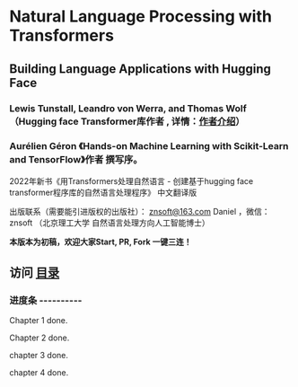 # Natural Language Processing with Transformers

## Building Language Applications with Hugging Face 

### Lewis Tunstall, Leandro von Werra, and Thomas Wolf  （Hugging face Transformer库作者 , 详情：[作者介绍](authors.md)）
### Aurélien Géron 《Hands-on Machine Learning with Scikit-Learn and TensorFlow》作者 撰写序。


2022年新书《用Transformers处理自然语言 - 创建基于hugging face transformer程序库的自然语言处理程序》 中文翻译版


出版联系（需要能引进版权的出版社）： znsoft@163.com   Daniel ，微信： znsoft （北京理工大学 自然语言处理方向人工智能博士）



**本版本为初稿，欢迎大家Start, PR, Fork 一键三连！**


## 访问 [目录](toc.md)

### 进度条 ----------

Chapter 1 done.

Chapter 2 done.

chapter 3 done.

chapter 4 done.

